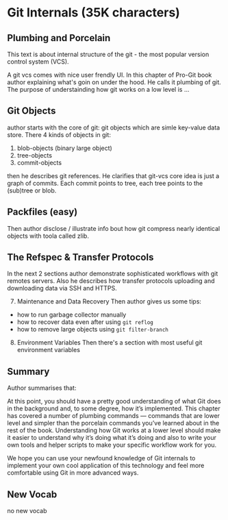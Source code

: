 # Git Internals (35K characters)

## Plumbing and Porcelain
This text is about internal structure of the git - the most popular version control system (VCS).

A git vcs comes with nice user frendly UI. In this chapter of Pro-Git book author explaining what's goin on under the hood. He calls it plumbing of git. The purpose of understainding how git works on a low level is ...


## Git Objects
author starts with the core of git: git objects which are simle key-value data store. There 4 kinds of objects in git: 
1. blob-objects (binary large object)
2. tree-objects
3. commit-objects

then he describes git references. He clarifies that git-vcs core idea is just a graph of commits. Each commit points to tree, each tree points to the (sub)tree or blob.


## Packfiles (easy)
Then author  disclose / illustrate info bout how git compress nearly identical objects with toola called zlib.

## The Refspec & Transfer Protocols
In the next 2 sections author demonstrate sophisticated workflows with git remotes servers. Also he describes how transfer protocols uploading and downloading data via SSH and HTTPS.

7. Maintenance and Data Recovery
Then author gives us some tips:
- how to run garbage collector manually
- how to recover data even after using `git reflog`
- how to remove large objects using `git filter-branch`

8. Environment Variables
Then there's a section with most useful git environment variables

## Summary
Author summarises that:

At this point, you should have a pretty good understanding of what Git does in the background and, to some degree, how it’s implemented. This chapter has covered a number of plumbing commands — commands that are lower level and simpler than the porcelain commands you’ve learned about in the rest of the book. Understanding how Git works at a lower level should make it easier to understand why it’s doing what it’s doing and also to write your own tools and helper scripts to make your specific workflow work for you.

We hope you can use your newfound knowledge of Git internals to implement your own cool application of this technology and feel more comfortable using Git in more advanced ways.

## New Vocab
no new vocab
